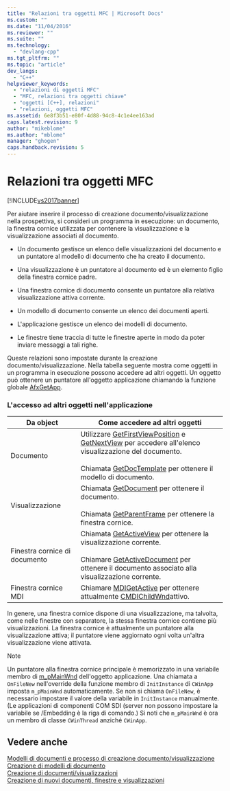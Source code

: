 ```yaml
---
title: "Relazioni tra oggetti MFC | Microsoft Docs"
ms.custom: ""
ms.date: "11/04/2016"
ms.reviewer: ""
ms.suite: ""
ms.technology: 
  - "devlang-cpp"
ms.tgt_pltfrm: ""
ms.topic: "article"
dev_langs: 
  - "C++"
helpviewer_keywords: 
  - "relazioni di oggetti MFC"
  - "MFC, relazioni tra oggetti chiave"
  - "oggetti [C++], relazioni"
  - "relazioni, oggetti MFC"
ms.assetid: 6e8f3b51-e80f-4d88-94c8-4c1e4ee163ad
caps.latest.revision: 9
author: "mikeblome"
ms.author: "mblome"
manager: "ghogen"
caps.handback.revision: 5
---
```

# Relazioni tra oggetti MFC
[!INCLUDE[vs2017banner](../assembler/inline/includes/vs2017banner.md)]

Per aiutare inserire il processo di creazione documento\/visualizzazione nella prospettiva, si consideri un programma in esecuzione: un documento, la finestra cornice utilizzata per contenere la visualizzazione e la visualizzazione associati al documento.  
  
-   Un documento gestisce un elenco delle visualizzazioni del documento e un puntatore al modello di documento che ha creato il documento.  
  
-   Una visualizzazione è un puntatore al documento ed è un elemento figlio della finestra cornice padre.  
  
-   Una finestra cornice di documento consente un puntatore alla relativa visualizzazione attiva corrente.  
  
-   Un modello di documento consente un elenco dei documenti aperti.  
  
-   L'applicazione gestisce un elenco dei modelli di documento.  
  
-   Le finestre tiene traccia di tutte le finestre aperte in modo da poter inviare messaggi a tali righe.  
  
 Queste relazioni sono impostate durante la creazione documento\/visualizzazione.  Nella tabella seguente mostra come oggetti in un programma in esecuzione possono accedere ad altri oggetti.  Un oggetto può ottenere un puntatore all'oggetto applicazione chiamando la funzione globale [AfxGetApp](../Topic/AfxGetApp.md).  
  
### L'accesso ad altri oggetti nell'applicazione  
  
|Da object|Come accedere ad altri oggetti|  
|---------------|------------------------------------|  
|Documento|Utilizzare [GetFirstViewPosition](../Topic/CDocument::GetFirstViewPosition.md) e [GetNextView](../Topic/CDocument::GetNextView.md) per accedere all'elenco visualizzazione del documento.<br /><br /> Chiamata [GetDocTemplate](../Topic/CDocument::GetDocTemplate.md) per ottenere il modello di documento.|  
|Visualizzazione|Chiamata [GetDocument](../Topic/CView::GetDocument.md) per ottenere il documento.<br /><br /> Chiamata [GetParentFrame](../Topic/CWnd::GetParentFrame.md) per ottenere la finestra cornice.|  
|Finestra cornice di documento|Chiamata [GetActiveView](../Topic/CFrameWnd::GetActiveView.md) per ottenere la visualizzazione corrente.<br /><br /> Chiamare [GetActiveDocument](../Topic/CFrameWnd::GetActiveDocument.md) per ottenere il documento associato alla visualizzazione corrente.|  
|Finestra cornice MDI|Chiamare [MDIGetActive](../Topic/CMDIFrameWnd::MDIGetActive.md) per ottenere attualmente [CMDIChildWnd](../mfc/reference/cmdichildwnd-class.md)attivo.|  
  
 In genere, una finestra cornice dispone di una visualizzazione, ma talvolta, come nelle finestre con separatore, la stessa finestra cornice contiene più visualizzazioni.  La finestra cornice è attualmente un puntatore alla visualizzazione attiva; il puntatore viene aggiornato ogni volta un'altra visualizzazione viene attivata.  
  
> [!NOTE]
>  Un puntatore alla finestra cornice principale è memorizzato in una variabile membro di [m\_pMainWnd](../Topic/CWinThread::m_pMainWnd.md) dell'oggetto applicazione.  Una chiamata a `OnFileNew` nell'override della funzione membro di `InitInstance` di `CWinApp` imposta `m_pMainWnd` automaticamente.  Se non si chiama `OnFileNew`, è necessario impostare il valore della variabile in `InitInstance` manualmente. \(Le applicazioni di componenti COM SDI \(server non possono impostare la variabile se \/Embedding è la riga di comando.\) Si noti che `m_pMainWnd` è ora un membro di classe `CWinThread` anziché `CWinApp`.  
  
## Vedere anche  
 [Modelli di documenti e processo di creazione documento\/visualizzazione](../mfc/document-templates-and-the-document-view-creation-process.md)   
 [Creazione di modelli di documento](../mfc/document-template-creation.md)   
 [Creazione di documenti\/visualizzazioni](../mfc/document-view-creation.md)   
 [Creazione di nuovi documenti, finestre e visualizzazioni](../mfc/creating-new-documents-windows-and-views.md)